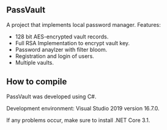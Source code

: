 ## PassVault
A project that implements local password manager. 
Features:
- 128 bit AES-encrypted vault records.
- Full RSA Implementation to encrypt vault key.
- Password anaylzer with filter bloom.
- Registration and login of users.
- Multiple vaults.

## How to compile
PassVault was developed using C#. 

Development environment: Visual Studio 2019 version 16.7.0.

If any problems occur, make sure to install .NET Core 3.1.
